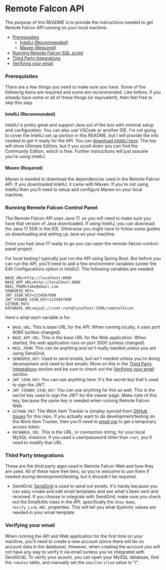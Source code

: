 # Remote Falcon API

The purpose of this README is to provide the instructions needed to get Remote Falcon API running on your local machine.

- [Prerequisites](#prerequisites)
  - [IntelliJ (Recommended)](#intellij-recommended)
  - [Maven (Required)](#maven-required)
- [Running Remote Falcon SQL script](#running-remote-falcon-sql-script)
- [Third Party Integrations](#third-party-integrations)
- [Verifying your email](#verifying-your-email)

### Prerequisites
There are a few things you need to make sure you have. Some of the following items are required and some are recommended. Like before, if you already have some or all of these things (or equivalent), then feel free to skip this step.

#### IntelliJ (Recommended)
IntelliJ is pretty great and support Java out of the box with minimal setup and configuration. You can also use VSCode or another IDE. I'm not going to cover the IntelliJ set up portion in this README, but I will provide the info needed to get it ready for the API. You can <a href="https://www.jetbrains.com/idea/download" target="_blank">download IntelliJ here</a>. The top will show Ultimate Edition, but if you scroll down you can find the Community Edition, which is free. Further instructions will just assume you're using IntelliJ.

#### Maven (Required)
Maven is needed to download the dependencies used in the Remote Falcon API. If you downloaded IntelliJ, it came with Maven. If you're not using IntelliJ then you'll need to setup and configure Maven on your local machine.

### Running Remote Falcon Control Panel
The Remote Falcon API uses Java 17, so you will need to make sure you have that version of Java downloaded. If using IntelliJ, you can download the Java 17 SDK in the IDE. Otherwise you might have to follow some guides on downloading and setting up Java on your machine.

Once you had Java 17 ready to go you can open the remote-falcon-control-panel project. 

For local testing I typically just run the API using Spring Boot. But before you can run the API, you'll need to add a few environment variables (under the Edit Configurations option in IntelliJ). The following variables are needed:

```
BASE_URL=http://localhost:8080
BASE_APP_URL=http://localhost:3000
MAIL_FROM=fake@email.com
SENDGRID_KEY=
JWT_SIGN_KEY=1234567890
JWT_VIEWER_SIGN_KEY=1234567890
GITHUB_PAT=
DATABASE_URL=mysql://root:root@localhost:3306/remotefalcon
```

Here's what each variable is for:
- `BASE_URL`: This is base URL for the API. When running locally, it uses port 8080 (unless changed).
- `BASE_APP_URL`: This is the base URL for the Web application. When started, the web application runs on port 3000 (unless changed).
- `MAIL_FROM`: This can be anything and isn't really needed unless you are using SendGrid.
- `SENDGRID_KEY`: Used to send emails, but isn't needed unless you're doing development and need to test emails. More on this in the [Third Party Integrations](#third-party-integrations) section and be sure to check out the [Verifying your email](#verifying-your-email) section.
- `JWT_SIGN_KEY`: You can use anything here. It's the secret key that's used to sign the JWT.
- `JWT_VIEWER_SIGN_KEY`: You can use anything for this as well. This is the secret key used to sign the JWT for the viewer page. Make note of this key, because the same key is needed when running Remote Falcon Web.
- `GITHUB_PAT`: The Work Item Tracker is simpley synced from <a href="https://github.com/whitesoup12/remote-falcon/issues" target="_blank">GitHub Issues</a> for this repo. If you actually want to do development/testing on the Work Item Tracker, then you'll need to <a href="mailto:jvance@remotefalcon.com">email me</a> to get a temporary access token.
- `DATABASE_URL`: This is the URL, or connection string, for your local MySQL instance. If you used a user/password other than `root`, you'll need to modify that URL.

### Third Party Integrations
These are the third party apps used in Remote Falcon Web and how they are used. All of these have free tiers, so you're welcome to use them if needed during development/testing, but it shouldn't be required.

- SendGrid: <a href="https://sendgrid.com/" target="_blank">SendGrid</a> is used to send out emails. It's handy because you can easy create and edit email templates and see what's been sent and received. If you choose to integrate with SendGrid, make sure you check out the EmailUtils class in the API, specifically the `Show_Name`, `Verify_Link`, etc. properties. This will tell you what dyanmic values are needed in your email template.

### Verifying your email
When running the API and Web application for the first time on your machine, you'll need to create a new account (since there will be no account data in the database). However, when creating the account you will not have any way to verify it via email (unless you've integrated with SendGrid). To verify your acount, you can open your MySQL database, find the `remotes` table, and manually set the `emailVerified` value to 'Y'.